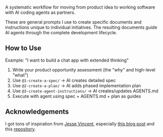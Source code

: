A systematic workflow for moving from product idea to working software with AI coding agents as partners.

These are general prompts I use to create specific documents and instructions unique to individual initiatives. The resulting documents guide AI agents through the complete development lifecycle.

## How to Use

Example: "I want to build a chat app with extended thinking"

1. Write your product opportunity assessment (the "why" and high-level "what")
2. Use `@1-create-a-spec/` → AI creates detailed spec
3. Use `@2-create-a-plan/` → AI adds phased implementation plan
4. Use `@3-create-agent-instructions/` → AI creates/updates AGENTS.md
5. Execute with agent using spec + AGENTS.md + plan as guides

## Acknowledgements

I got tons of inspiration from [Jesse Vincent](https://github.com/obra), especially [this blog post](https://blog.fsck.com/2025/10/05/how-im-using-coding-agents-in-september-2025/) and this [repository](https://github.com/obra/superpowers).